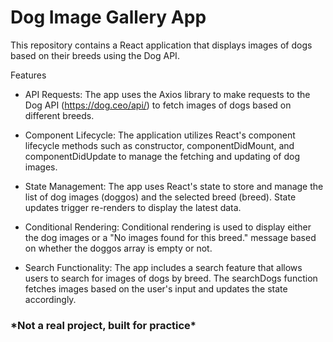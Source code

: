 <h1>Dog Image Gallery App</h1>
This repository contains a React application that displays images of dogs based on their breeds using the Dog API.

Features
- API Requests: The app uses the Axios library to make requests to the Dog API (https://dog.ceo/api/) to fetch images of dogs based on different breeds.

- Component Lifecycle: The application utilizes React's component lifecycle methods such as constructor, componentDidMount, and componentDidUpdate to manage the fetching and updating of dog images.

- State Management: The app uses React's state to store and manage the list of dog images (doggos) and the selected breed (breed). State updates trigger re-renders to display the latest data.

- Conditional Rendering: Conditional rendering is used to display either the dog images or a "No images found for this breed." message based on whether the doggos array is empty or not.

- Search Functionality: The app includes a search feature that allows users to search for images of dogs by breed. The searchDogs function fetches images based on the user's input and updates the state accordingly.

<h3>*Not a real project, built for practice*</h3>
